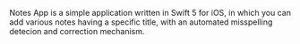 Notes App is a simple application written in Swift 5 for iOS, in which you can add various notes having a specific title, with an automated misspelling detecion and correction mechanism.
